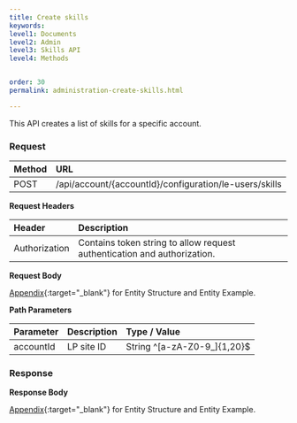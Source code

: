 ```yaml
---
title: Create skills
keywords:
level1: Documents
level2: Admin
level3: Skills API
level4: Methods


order: 30
permalink: administration-create-skills.html

---
```


This API creates a list of skills for a specific account.

### Request

| Method |  URL  |
| :--------  | :----- |
 |POST  |      /api/account/{accountId}/configuration/le-users/skills |

**Request Headers**

 |Header | Description |
 |:----- | :---------- |
 |Authorization | Contains token string to allow request authentication and authorization. |

**Request Body**

[Appendix](administration-skills-appendix.html){:target="_blank"} for Entity Structure and Entity Example.

**Path Parameters**

| Parameter    |  Description |   Type / Value  |
| :----------   | :------------ | :------------ |
| accountId  |    LP site ID  |  String ^[a-zA-Z0-9_]{1,20}$ |

### Response

**Response Body**

[Appendix](administration-skills-appendix.html){:target="_blank"} for Entity Structure and Entity Example.